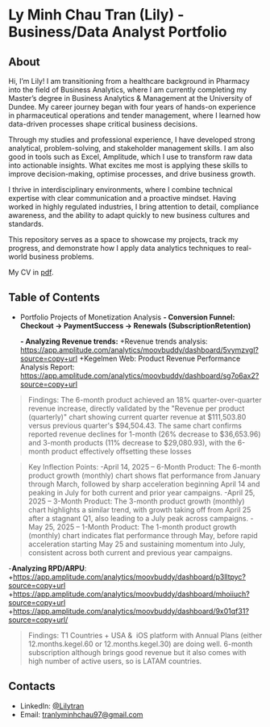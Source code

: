 # Ly Minh Chau Tran (Lily) - Business/Data Analyst Portfolio
## About
Hi, I’m Lily! I am transitioning from a healthcare background in Pharmacy into the field of Business Analytics, where I am currently completing my Master’s degree in Business Analytics & Management at the University of Dundee. My career journey began with four years of hands-on experience in pharmaceutical operations and tender management, where I learned how data-driven processes shape critical business decisions.

Through my studies and professional experience, I have developed strong analytical, problem-solving, and stakeholder management skills. I am also good in tools such as Excel, Amplitude, which I use to transform raw data into actionable insights. What excites me most is applying these skills to improve decision-making, optimise processes, and drive business growth.

I thrive in interdisciplinary environments, where I combine technical expertise with clear communication and a proactive mindset. Having worked in highly regulated industries, I bring attention to detail, compliance awareness, and the ability to adapt quickly to new business cultures and standards.

This repository serves as a space to showcase my projects, track my progress, and demonstrate how I apply data analytics techniques to real-world business problems.

My CV in [pdf](https://github.com/chairmanmeow97/Lily-porfolio/blob/main/Resume%20-%20Ly%20Minh%20Chau%20Tran.pdf).

## Table of Contents
- Portfolio Projects of Monetization Analysis
  **- Conversion Funnel: Checkout → PaymentSuccess → Renewals (SubscriptionRetention)**

  **- Analyzing Revenue trends:**
      +Revenue trends analysis: https://app.amplitude.com/analytics/moovbuddy/dashboard/5vymzvgl?source=copy+url
      +Kegelmen Web: Product Revenue Performance Analysis Report: https://app.amplitude.com/analytics/moovbuddy/dashboard/sg7o6ax2?source=copy+url
>Findings: The 6-month product achieved an 18% quarter-over-quarter revenue increase, directly validated by the "Revenue per product (quarterly)" chart showing current quarter revenue at $111,503.80 versus previous quarter's $94,504.43. The same chart confirms reported revenue declines for 1-month (26% decrease to $36,653.96) and 3-month products (11% decrease to $29,080.93), with the 6-month product effectively offsetting these losses

>Key Inflection Points:
>-April 14, 2025 – 6-Month Product: The 6-month product growth (monthly) chart shows flat performance from January through March, followed by sharp acceleration beginning April 14 and peaking in July for both current and prior year campaigns.
>-April 25, 2025 – 3-Month Product: The 3-month product growth (monthly) chart highlights a similar trend, with growth taking off from April 25 after a stagnant Q1, also leading to a July peak across campaigns.
>-May 25, 2025 – 1-Month Product: The 1-month product growth (monthly) chart indicates flat performance through May, before rapid acceleration starting May 25 and sustaining momentum into July, consistent across both current and previous year campaigns.


-**Analyzing RPD/ARPU**:
+https://app.amplitude.com/analytics/moovbuddy/dashboard/p3lltpyc?source=copy+url
+https://app.amplitude.com/analytics/moovbuddy/dashboard/mhoiiuch?source=copy+url
+https://app.amplitude.com/analytics/moovbuddy/dashboard/9x01qf31?source=copy+url/
>Findings:  T1 Countries + USA &  iOS platform with Annual Plans (either 12.months.kegel.60 or 12.months.kegel.30) are doing well. 6-month subscription although brings good revenue but it also comes with high number of active users, so is LATAM countries.

## Contacts
- LinkedIn: [@Lilytran](https://www.linkedin.com/in/ly-minh-chau-tran/)
- Email: tranlyminhchau97@gmail.com
